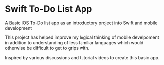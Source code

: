 # Swift To-Do List App

A Basic iOS To-Do list app as an introductory project into Swift and mobile development

This project has helped improve my logical thinking of mobile develpoment in addition to understanding of less familiar languages which would otherwise be difficult to get to grips with.

Inspired by various discussions and tutorial videos to create this basic app.
